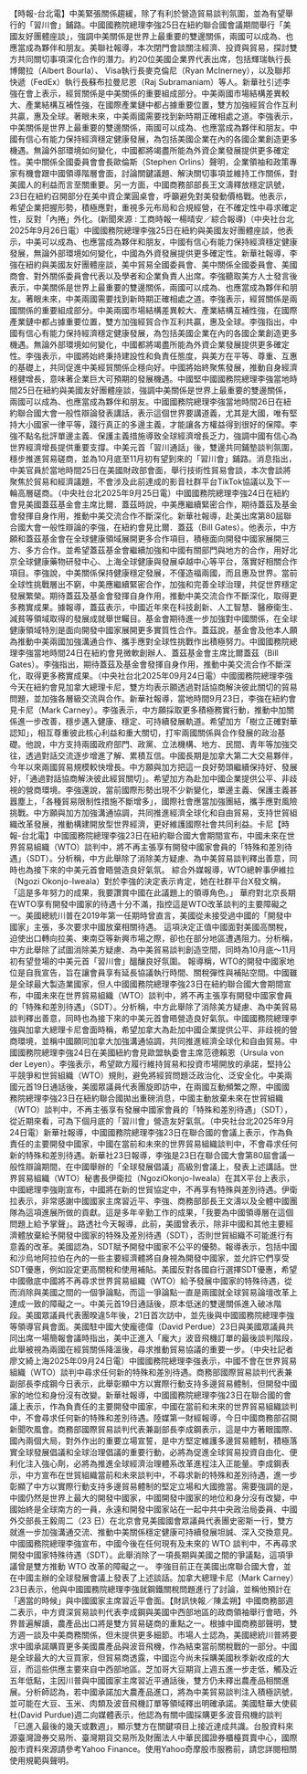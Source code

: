 【時報-台北電】中美緊張關係趨緩，除了有利於營造貿易談判氛圍，並為有望舉行的「習川會」鋪路。中國國務院總理李強25日在紐約聯合國會議期間舉行「美國友好團體座談」，強調中美關係是世界上最重要的雙邊關係，兩國可以成為、也應當成為夥伴和朋友。美聯社報導，本次閉門會談關注經濟、投資與貿易，探討雙方共同關切事項深化合作的潛力。約20位美國企業界代表出席，包括輝瑞執行長博爾拉（Albert Bourla）、 Visa執行長麥克倫尼（Ryan McInerney），以及聯邦快遞（FedEx）執行長蘇布拉曼尼恩（Raj Subramaniam）等人。新華社引述李強在會上表示，經貿關係是中美關係的重要組成部分。中美兩國市場結構差異較大、產業結構互補性強，在國際產業鏈中都占據重要位置，雙方加強經貿合作互利共贏，惠及全球。著眼未來，中美兩國需要找到新時期正確相處之道。李強表示，中美關係是世界上最重要的雙邊關係，兩國可以成為、也應當成為夥伴和朋友。中國有信心有能力保持經濟穩定健康發展，為包括美國企業在內的各國企業創造更多機遇。無論外部環境如何變化，中國都將竭盡所能為外資企業發展提供更多確定性。美中關係全國委員會會長歐倫斯（Stephen Orlins）聲明，企業領袖和政策專家有機會跟中國領導階層會面，討論關鍵議題、解決關切事項並維持工作關係，對美國人的利益而言至關重要。另一方面，中國商務部部長王文濤釋放穩定訊號，23日在紐約召開部分在美中資企業圓桌會，呼籲避免對美發動價格戰。他表示，希望企業把握形勢，積極應對，重視多元布局和合規經營，在不確定性中尋求確定性，反對「內捲」外化。(新聞來源 : 工商時報一楊晴安／綜合報導)（中央社台北2025年9月26日電）中國國務院總理李強25日在紐約與美國友好團體座談，他表示，中美可以成為、也應當成為夥伴和朋友，中國有信心有能力保持經濟穩定健康發展，無論外部環境如何變化，中國為外資發展提供更多確定性。新華社報導，李強在紐約與美國友好團體座談，美中貿易全國委員會、美中關係全國委員會、美國商會、對外關係委員會代表以及學者和企業負責人出席。李強聽取美方人士發言後表示，中美關係是世界上最重要的雙邊關係，兩國可以成為、也應當成為夥伴和朋友。著眼未來，中美兩國需要找到新時期正確相處之道。李強表示，經貿關係是兩國關係的重要組成部分。中美兩國市場結構差異較大、產業結構互補性強，在國際產業鏈中都占據重要位置，雙方加強經貿合作互利共贏，惠及全球。李強指出，中國有信心有能力保持經濟穩定健康發展，為包括美國企業在內的各國企業創造更多機遇。無論外部環境如何變化，中國都將竭盡所能為外資企業發展提供更多確定性。李強表示，中國將始終秉持建設性和負責任態度，與美方在平等、尊重、互惠的基礎上，共同促進中美經貿關係企穩向好。中國將始終聚焦發展，推動自身經濟穩健增長，意味著企業巨大可預期的發展機遇。中國堅中國國務院總理李強當地時間25日在紐約與美國友好團體座談，強調中美關係是世界上最重要的雙邊關係，兩國可以成為、也應當成為夥伴和朋友。中國國務院總理李強當地時間26日在紐約聯合國大會一般性辯論發表講話，表示這個世界要講道義，尤其是大國，唯有堅持大小國家一律平等，踐行真正的多邊主義，才能讓各方權益得到很好的保障。李強不點名批評單邊主義、保護主義措施導致全球經濟增長乏力，強調中國有信心為世界經濟增長提供重要支撐。中美元首「習川通話」後，雙邊共同鋪墊談判氛圍，穩步推進貿易磋商，並為10月底至11月初有望到來的「習川會」鋪路。消息指出，中美官員於當地時間25日在美國財政部會面，舉行技術性貿易會談，本次會談將聚焦於貿易和經濟議題，不會涉及此前達成的影音社群平台TikTok協議以及下一輪高層磋商。（中央社台北2025年9月25日電）中國國務院總理李強24日在紐約會見美國蓋茲基金會主席比爾．蓋茲時說，中美應繼續緊密合作，期待蓋茲及基金會發揮自身作用，推動中美交流合作不斷深化。新華社報導，赴美出席第80屆聯合國大會一般性辯論的李強，在紐約會見比爾．蓋茲（Bill Gates）。他表示，中方願和蓋茲基金會在全球健康領域展開更多合作項目，積極面向開發中國家展開三方、多方合作。並希望蓋茲基金會繼續加強和中國有關部門與地方的合作，用好北京全球健康藥物研發中心、上海全球健康與發展卓越中心等平台，落實好相關合作項目。李強說，中美關係保持健康穩定發展，不僅造福兩國，而且惠及世界。當前全球性挑戰層出不窮，中美應繼續緊密合作，加強和完善全球治理，共促世界穩定發展繁榮。期待蓋茲及基金會發揮自身作用，推動中美交流合作不斷深化，取得更多務實成果。據報導，蓋茲表示，中國近年來在科技創新、人工智慧、醫療衛生、減貧等領域取得的發展成就舉世矚目。基金會期待進一步加強對中國關係，在全球健康領域特別是面向開發中國家展開更多實質性合作。蓋茲說，基金會及他本人願為推動中美兩國加強溝通合作、攜手應對全球性挑戰作出積極努力。中國國務院總理李強當地時間24日在紐約會見微軟創辦人、蓋茲基金會主席比爾蓋茲（Bill Gates）。李強指出，期待蓋茲及基金會發揮自身作用，推動中美交流合作不斷深化，取得更多務實成果。（中央社台北2025年09月24日電）中國國務院總理李強今天在紐約會見加拿大總理卡尼，雙方均表示願透過對話協商解決彼此關切的貿易問題，並加強各層級交流與合作。新華社報導，當地時間9月23日，李強在紐約會見卡尼（Mark Carney）。李強表示，中方願採取更多積極務實行動，推動中加關係進一步改善，穩步邁入健康、穩定、可持續發展軌道。希望加方「樹立正確對華認知」，相互尊重彼此核心利益和重大關切，打牢兩國關係與合作發展的政治基礎。他說，中方支持兩國政府部門、政黨、立法機構、地方、民間、青年等加強交往，透過對話交流逐步增進了解、累積互信。中國長期是加拿大第二大交易夥伴，今年以來兩國貿易規模較快增長。中方願與加方把這一良好勢頭繼續保持好、發展好，「通過對話協商解決彼此經貿關切」。希望加方為赴加中國企業提供公平、非歧視的營商環境。李強還說，當前國際形勢出現不少新變化，單邊主義、保護主義甚囂塵上，「各種貿易限制性措施不斷增多」，國際社會應當加強團結，攜手應對風險挑戰。中方願與加方加強溝通協調，共同推進經濟全球化和自由貿易，支持世貿組織改革發展，推動構建開放型世界經濟，更好維護國際社會共同利益。卡尼【時報-台北電】中國國務院總理李強23日在紐約聯合國大會期間宣布，中國未來在世界貿易組織（WTO）談判中，將不再主張享有開發中國家會員的「特殊和差別待遇」（SDT）。分析稱，中方此舉除了消除美方疑慮、為中美貿易談判釋出善意，同時也為接下來的中美元首會晤營造良好氣氛。 綜合外媒報導，WTO總幹事伊維拉（Ngozi Okonjo-Iweala）對於李強的決定表示肯定，她在社群平台X發文稱，「這是多年努力的成果，我要讚賞中國在此議題上的領導角色。」 華府對北京長期在WTO享有開發中國家的待遇十分不滿，指控這是WTO改革談判的主要障礙之一。美國總統川普在2019年第一任期時曾直言，美國從未接受過中國的「開發中國家」主張，多次要求中國放棄相關待遇。 這項決定正值中國面對美國高關稅，迫使出口轉向拉美、東南亞等新興市場之際，卻也在部分地區遭遇阻力。分析稱，中方此舉除了試圖消除美方疑慮、為中美貿易談判創造空間，同時為10月底～11月初有望登場的中美元首「習川會」醞釀良好氛圍。 報導稱，WTO的開發中國家地位是自我宣告，旨在讓會員享有延長協議執行時間、關稅彈性與補貼空間。中國雖是全球最大製造業國家，但人中國國務院總理李強23日在紐約聯合國大會期間宣布，中國未來在世界貿易組織（WTO）談判中，將不再主張享有開發中國家會員的「特殊和差別待遇」（SDT）。分析稱，中方此舉除了消除美方疑慮、為中美貿易談判釋出善意，同時也為接下來的中美元首會晤營造良好氣氛。中國國務院總理李強與加拿大總理卡尼會面時稱，希望加拿大為赴加中國企業提供公平、非歧視的營商環境，並稱中國願同加拿大加強溝通協調，共同推進經濟全球化和自由貿易。中國國務院總理李強24日在美國紐約會見歐盟執委會主席范德賴恩（Ursula von der Leyen）。李強表示，希望歐方履行維持貿易和投資市場開放的承諾，堅持公平競爭和世貿組織（WTO）規則，避免將經貿問題泛政治化、泛安全化。中美兩國元首19日通話後，美國眾議員代表團旋即訪中，在兩國互動頻繁之際，中國國務院總理李強23日在紐約聯合國拋出重磅消息，中國主動放棄未來在世貿組織（WTO）談判中，不再主張享有發展中國家會員的「特殊和差別待遇」（SDT），從近期來看，可為下個月底的「習川會」營造友好氣氛。（中央社台北2025年9月24日電）新華社報導，中國國務院總理李強23日在聯合國的會議上表示，作為負責任的主要開發中國家，中國在當前和未來的世界貿易組織談判中，不會尋求任何新的特殊和差別待遇。新華社23日報導，李強是23日在聯合國大會第80屆會議一般性辯論期間，在中國舉辦的「全球發展倡議」高級別會議上，發表上述講話。世界貿易組織（WTO）秘書長伊衛拉（NgoziOkonjo-Iweala）在其X平台上表示，中國總理李強剛宣布，中國將在新的世貿協定中，不再享有特殊與差別待遇。伊衛拉表示，非常感謝中國國家主席習近平、李強、商務部部長王文濤以及全體中國團隊為這項進展所做的貢獻。這是多年辛勤工作的成果，「我要為中國領導層在這個問題上給予掌聲」。路透社今天報導，此前，美國曾表示，除非中國和其他主要經濟體放棄給予開發中國家的特殊及差別待遇（SDT），否則世貿組織不可能進行有意義的改革。美國認為，SDT賦予開發中國家不公平的優勢。報導表示，包括中國和沙烏地阿拉伯在內的一些主要經濟體將自身視為開發中國家，並允許它們享受SDT優惠，例如設定更高關稅和使用補貼。美國反對各國自行選擇SDT優惠，希望中國徹底中國將不再尋求世界貿易組織（WTO）給予發展中國家的特殊待遇，從而消除與美國之間的一個爭論點，而這一爭論點一直是兩國就全球貿易論壇改革上達成一致的障礙之一。中美元首19日通話後，原本低迷的雙邊關係進入破冰階段。美國眾議員代表團暌違5年後，21日首次訪中，並先後與中國國務院總理李強等領導官員會面。美國駐中國大使龐德偉（David Perdue）23日與美國眾議員共同出席一場簡報會議時指出，美中正進入「龐大」波音飛機訂單的最後談判階段，此舉被視為兩國在經貿關係降溫後，尋求推動貿易協議的重要一步。（中央社記者廖文綺上海2025年09月24日電）中國國務院總理李強表示，中國不會在世界貿易組織（WTO）談判中尋求任何新的特殊和差別待遇。商務部國際貿易談判代表兼副部長李成鋼今日表示，此舉彰顯中方以實際行動支持多邊貿易體制，但開發中國家的地位和身份沒有改變。新華社報導，中國國務院總理李強23日在聯合國的會議上表示，作為負責任的主要開發中國家，中國在當前和未來的世界貿易組織談判中，不會尋求任何新的特殊和差別待遇。陸媒第一財經報導，今日中國商務部召開新聞吹風會。商務部國際貿易談判代表兼副部長李成鋼表示，這是中方著眼國際、國內兩個大局，對外作出的重要立場宣誓，是中方堅定維護多邊貿易體制，積極落實全球發展倡議和全球治理倡議的重要行動，必將為促進全球貿易投資自由化、便利化注入強心劑，必將為推進全球經濟治理體系改革進程注入正能量。李成鋼表示，中方宣布在世貿組織當前和未來談判中，不尋求新的特殊和差別待遇，進一步彰顯了中方以實際行動支持多邊貿易體制的堅定立場和大國擔當。需要強調的是，中國仍然是世界上最大的開發中國家，中國開發中國家的地位和身分沒有改變，中國始終是全球南方的一員，永遠和開發中國家站在一起中共中央政治局委員、中國外交部長王毅周二（23 日）在北京會見美國國會眾議員代表團史密斯一行，雙方就進一步加強溝通交流、推動中美關係穩定健康可持續發展坦誠、深入交換意見。中國國務院總理李強宣布，中國今後在任何現有及未來的 WTO 談判中，不再尋求開發中國家特殊待遇（SDT）。此舉消除了一項長期與美國之間的爭議點，這項爭議曾是雙方推動 WTO 改革的障礙之一。 李強目前正在美國出席聯合國大會，並在中國主辦的全球發展會議上發表了上述談話。加拿大總理卡尼（Mark Carney）23日表示，他與中國國務院總理李強就鋼鐵關稅問題進行了討論，並稱他預計在「適當的時候」與中國國家主席習近平會面。【財訊快報／陳孟朔】中國商務部週二表示，中方資深貿易談判代表李成鋼與美國中西部地區的政商領袖舉行會晤，外界普遍解讀，農產品出口將是雙方貿易磋商的重點之一。根據中國商務部聲明，雙方週一談及中美商務關係，但未提供更多細節。市場人士認為，美國總統川普將要求中國承諾購買更多美國農產品與波音飛機，作為結束當前關稅戰的一部分。中國是全球最大的大豆買家，但貿易商透露，中國迄今尚未採購美國秋季新收成的大豆，而這些供應主要來自中西部地區。芝加哥大豆期貨上週五進一步走低，觸及近五年低點，主因川普與中國國家主席習近平通話後，雙方仍未釋出農產品相關進展。分析師認為，若中國承諾加大農產品進口，將為中美貿易談判注入積極訊號，並可能在大豆、玉米、肉類及波音飛機訂單等領域釋出明確承諾。美國駐華大使裴杜(David Purdue)週二向媒體表示，他認為有關中國採購更多波音飛機的談判「已進入最後的幾天或數週」，顯示雙方在關鍵項目上接近達成共識。台股資料來源臺灣證券交易所、臺灣期貨交易所及財團法人中華民國證券櫃檯買賣中心，國際股市資料來源請參考Yahoo Finance。使用Yahoo奇摩股市服務前，請您詳閱相關使用規範與聲明。